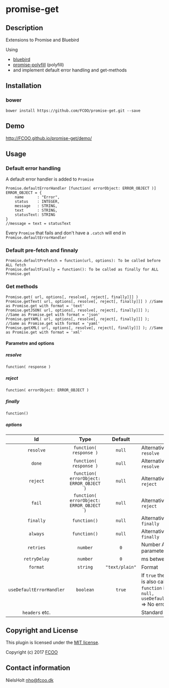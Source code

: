 # promise-get
>


## Description
Extensions to Promise and Bluebird

Using 

- [bluebird](http://bluebirdjs.com/docs/why-bluebird.html)
- [promise-polyfill](https://github.com/taylorhakes/promise-polyfill) (polyfill)
- and implement default error handling and get-methods

## Installation
### bower
`bower install https://github.com/FCOO/promise-get.git --save`

## Demo
http://FCOO.github.io/promise-get/demo/ 


## Usage

### Default error handling

A default error handler is added to `Promise`

	Promise.defaultErrorHandler [function( errorObject: ERROR_OBJECT )]
    ERROR_OBJECT = {
        name      : "Error",
        status    : INTEGER,
        message   : STRING, 
        text      : STRING,
        statusText: STRING
    }
    //message = text = statusText

Every `Promise` that fails and don't have a `.catch` will end in `Promise.defaultErrorHandler`

### Default pre-fetch and finnaly
        
    Promise.defaultPrefetch = function(url, options): To be called before ALL fetch
    Promise.defaultFinally = function(): To be called as finally for ALL Promise.get

### Get methods

	Promise.get( url, options[, resolve[, reject[, finally]]] ) 
	Promise.getText( url, options[, resolve[, reject[, finally]]] ) //Same as Promise.get with format = 'text'
    Promise.getJSON( url, options[, resolve[, reject[, finally]]] ); //Same as Promise.get with format = 'json'
    Promise.getYAML( url, options[, resolve[, reject[, finally]]] ); //Same as Promise.get with format = 'yaml'
    Promise.getXML( url, options[, resolve[, reject[, finally]]] ); //Same as Promise.get with format = 'xml'

#### Parametre and options

##### resolve
    function( response )

##### reject 
	function( errorObject: ERROR_OBJECT )

##### finally
	function() 

##### options
| Id | Type | Default | Description |
| :--: | :--: | :-----: | --- |
| `resolve` | `function( response )` | `null` | Alternative for parameter `resolve` |
| `done` | `function( response )` | `null` | Alternative for parameter `resolve` |
| `reject` | `function( errorObject: ERROR_OBJECT )` | `null` | Alternative for parameter `reject` |
| `fail` | `function( errorObject: ERROR_OBJECT )` | `null` | Alternative for parameter `reject` |
| `finally` | `function()` | `null` | Alternative for parameter `finally` |
| `always` | `function()` | `null` | Alternative for parameter `finally` |
| `retries` | `number` | `0`| Number Alternative for parameter `finally` |
| `retryDelay` | `number` | `0` | ms between retries |
| `format` | `string` | `"text/plain"` | Format |
| `useDefaultErrorHandler` | `boolean` | `true` | If `true` the default error handler is also called even if a `reject-function` is given. `{reject: null, useDefaultErrorHandler:false}` => No error cached |
| `headers` etc. | | | Standard options for fetch |

## Copyright and License
This plugin is licensed under the [MIT license](https://github.com/FCOO/promise-get/LICENSE).

Copyright (c) 2017 [FCOO](https://github.com/FCOO)

## Contact information

NielsHolt nho@fcoo.dk

